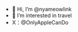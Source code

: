 - 👋 Hi, I’m @nyameowlink
- 👀 I’m interested in travel
- X：@OnlyAppleCanDo
<!---
nyameowlink/nyameowlink is a ✨ special ✨ repository because its `README.md` (this file) appears on your GitHub profile.
You can click the Preview link to take a look at your changes.
--->
